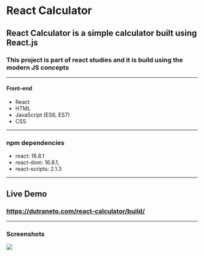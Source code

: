 # React Calculator

## React Calculator is a simple calculator built using React.js

### This project is part of react studies and it is build using the modern JS concepts

---

#### Front-end

- React
- HTML
- JavaScript (ES6, ES7)
- CSS

---

### npm dependencies

- react: 16.8.1
- react-dom: 16.8.1,
- react-scripts: 2.1.3

---

## Live Demo

### https://dutraneto.com/react-calculator/build/

---

### Screenshots

![](build/static/media/calculator.gif)

